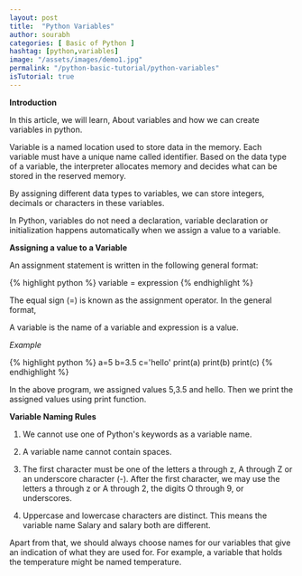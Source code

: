 ```yaml
---
layout: post
title:  "Python Variables"
author: sourabh
categories: [ Basic of Python ]
hashtag: [python,variables]
image: "/assets/images/demo1.jpg"
permalink: "/python-basic-tutorial/python-variables"
isTutorial: true
---
```


**Introduction**

In this article, we will learn, About variables and how we can create variables in python.

Variable is a named location used to store data in the memory. Each variable must have a unique name called identifier. Based on the data type of a variable, the interpreter allocates memory and decides what can be stored in the reserved memory.

By assigning different data types to variables, we can store integers, decimals or characters in these variables.

In Python, variables do not need a declaration, variable declaration or initialization happens automatically when we assign a value to a variable.

**Assigning a value to a Variable**

An assignment statement is written in the following general format:

{% highlight python %}
variable = expression
{% endhighlight %}

The equal sign (=) is known as the assignment operator. In the general format,

A variable is the name of a variable and expression is a value.

*Example*

{% highlight python %}
a=5
b=3.5
c='hello'
print(a)
print(b)
print(c)
{% endhighlight %}

In the above program, we assigned values 5,3.5 and hello. Then we print the assigned values using print function.

**Variable Naming Rules**

1. We cannot use one of Python's keywords as a variable name.

2. A variable name cannot contain spaces.

3. The first character must be one of the letters a through z, A through Z or an underscore character (-). After the first character, we may use the letters a through z or A through 2, the digits O through 9, or underscores.

4. Uppercase and lowercase characters are distinct. This means the variable name Salary and salary both are different.

Apart from that, we should always choose names for our variables that give an indication of what they are used for. For example, a variable that holds the temperature might be named temperature.

